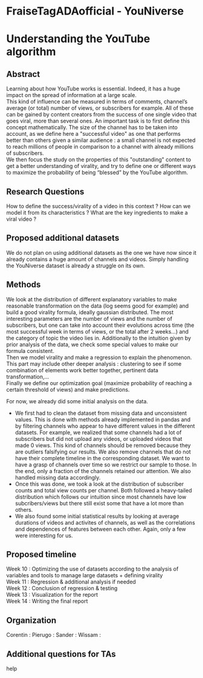 # FraiseTagADAofficial - YouNiverse
# Understanding the YouTube algorithm

## Abstract
Learning about how YouTube works is essential. Indeed, it has a huge impact on the spread of information at a large scale.  
This kind of influence can be measured in terms of comments, channel’s average (or total) number of views, or subscribers for example. All of these can be gained by content creators from the success of one single video that goes viral, more than several ones. An important task is to first define this concept mathematically. The size of the channel has to be taken into account, as we define here a "successful video" as one that performs better than others given a similar audience : a small channel is not expected to reach millions of people in comparison to a channel with already millions of subscribers.  
We then focus the study on the properties of this "outstanding" content to get a better understanding of virality, and try to define one or different ways to maximize the probability of being “blessed” by the YouTube algorithm.

## Research Questions
How to define the success/virality of a video in this context ?
How can we model it from its characteristics ?
What are the key ingredients to make a viral video ?

## Proposed additional datasets
We do not plan on using additional datasets as the one we have now since it already contains a huge amount of channels and videos. Simply handling the YouNiverse dataset is already a struggle on its own. 

## Methods
We look at the distribution of different explanatory variables to make reasonable transformation on the data (log seems good for example) and build a good virality formula, ideally gaussian distributed. The most interesting parameters are the number of views and the number of subscribers, but one can take into account their evolutions across time (the most successful week in terms of views, or the total after 2 weeks…) and the category of topic the video lies in. Additionally to the intuition given by prior analysis of the data, we check some special values to make our formula consistent.  
Then we model virality and make a regression to explain the phenomenon. This part may include other deeper analysis : clustering to see if some combination of elements work better together, pertinent data transformation,…  
Finally we define our optimization goal (maximize probability of reaching a certain threshold of views) and make predictions.  

For now, we already did some initial analysis on the data.  
- We first had to clean the dataset from missing data and unconsistent values. This is done with methods already implemented in pandas and by filtering channels who appear to have different values in the different datasets. For example, we realized that some channels had a lot of subscribers but did not upload any videos, or uploaded videos that made 0 views. This kind of channels should be removed because they are outliers falsifying our results. We also remove channels that do not have their complete timeline in the corresponding dataset. We want to have a grasp of channels over time so we restrict our sample to those. In the end, only a fraction of the channels retained our attention. We also handled missing data accordingly.
- Once this was done, we took a look at the distribution of subscriber counts and total view counts per channel. Both followed a heavy-tailed distribution which follows our intuition since most channels have low subcribers/views but there still exist some that have a lot more than others.
- We also found some initial statistical results by looking at average durations of videos and activites of channels, as well as the correlations and dependences of features between each other. Again, only a few were interesting for us.

## Proposed timeline
Week 10 : Optimizing the use of datasets according to the analysis of variables and tools to manage large datasets + defining virality  
Week 11 : Regression & additional analysis if needed  
Week 12 : Conclusion of regression & testing  
Week 13 : Visualization for the report  
Week 14 : Writing the final report  


## Organization
Corentin :
Pierugo : 
Sander :
Wissam :

## Additional questions for TAs
help
